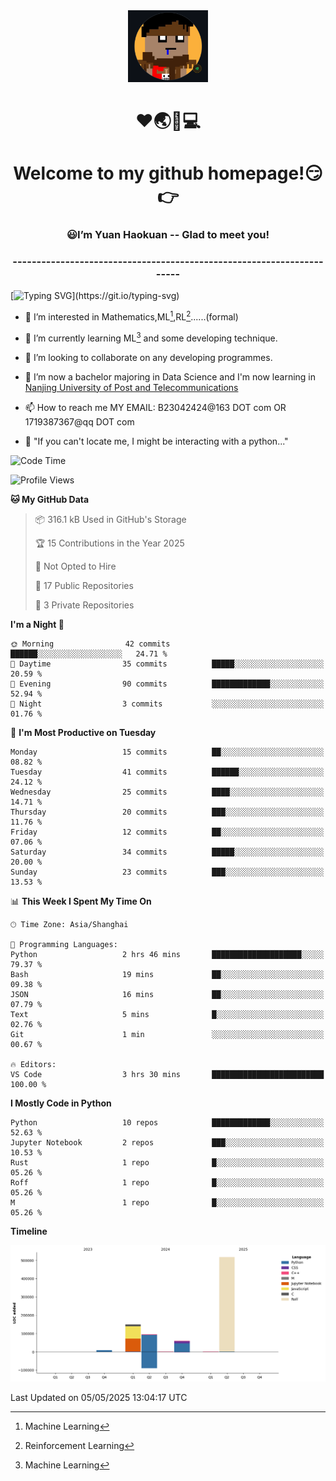 <div align=center>
  <img width=128 src="image/figure.png">
</div>
<h1 align="center">❤🌏🚩💻</h1>
<h1 align="center">Welcome to my github homepage!😏👉</h1>
<h3 align="center" >😃I’m Yuan Haokuan -- Glad to meet you!</h3>
<h3 align="center" >----------------------------------------------------------------------</h3>

  [![Typing SVG](https://readme-typing-svg.herokuapp.com?font=Fira+Code&pause=1000&random=false&width=450&lines=Here's+my+personal+infomation:)](https://git.io/typing-svg)

- 👀 I’m interested in Mathematics,ML[^1],RL[^2]......(formal)
  
- 🌱 I’m currently learning ML[^1] and some developing technique.
  
- 💞️ I’m looking to collaborate on any developing programmes.
  
- 🍉 I’m now a bachelor majoring in Data Science and I'm now learning in [Nanjing University of Post and Telecommunications](https://www.njupt.edu.cn/main.psp)
  
- 📫 How to reach me MY EMAIL: B23042424@163 DOT com OR 1719387367@qq DOT com

- 🐍 "If you can't locate me, I might be interacting with a python..."

<!--START_SECTION:waka-->
![Code Time](http://img.shields.io/badge/Code%20Time-311%20hrs%205%20mins-blue)

![Profile Views](http://img.shields.io/badge/Profile%20Views-0-blue)

**🐱 My GitHub Data** 

> 📦 316.1 kB Used in GitHub's Storage 
 > 
> 🏆 15 Contributions in the Year 2025
 > 
> 🚫 Not Opted to Hire
 > 
> 📜 17 Public Repositories 
 > 
> 🔑 3 Private Repositories 
 > 
**I'm a Night 🦉** 

```text
🌞 Morning                42 commits          ██████░░░░░░░░░░░░░░░░░░░   24.71 % 
🌆 Daytime                35 commits          █████░░░░░░░░░░░░░░░░░░░░   20.59 % 
🌃 Evening                90 commits          █████████████░░░░░░░░░░░░   52.94 % 
🌙 Night                  3 commits           ░░░░░░░░░░░░░░░░░░░░░░░░░   01.76 % 
```
📅 **I'm Most Productive on Tuesday** 

```text
Monday                   15 commits          ██░░░░░░░░░░░░░░░░░░░░░░░   08.82 % 
Tuesday                  41 commits          ██████░░░░░░░░░░░░░░░░░░░   24.12 % 
Wednesday                25 commits          ████░░░░░░░░░░░░░░░░░░░░░   14.71 % 
Thursday                 20 commits          ███░░░░░░░░░░░░░░░░░░░░░░   11.76 % 
Friday                   12 commits          ██░░░░░░░░░░░░░░░░░░░░░░░   07.06 % 
Saturday                 34 commits          █████░░░░░░░░░░░░░░░░░░░░   20.00 % 
Sunday                   23 commits          ███░░░░░░░░░░░░░░░░░░░░░░   13.53 % 
```


📊 **This Week I Spent My Time On** 

```text
🕑︎ Time Zone: Asia/Shanghai

💬 Programming Languages: 
Python                   2 hrs 46 mins       ████████████████████░░░░░   79.37 % 
Bash                     19 mins             ██░░░░░░░░░░░░░░░░░░░░░░░   09.38 % 
JSON                     16 mins             ██░░░░░░░░░░░░░░░░░░░░░░░   07.79 % 
Text                     5 mins              █░░░░░░░░░░░░░░░░░░░░░░░░   02.76 % 
Git                      1 min               ░░░░░░░░░░░░░░░░░░░░░░░░░   00.67 % 

🔥 Editors: 
VS Code                  3 hrs 30 mins       █████████████████████████   100.00 % 
```

**I Mostly Code in Python** 

```text
Python                   10 repos            █████████████░░░░░░░░░░░░   52.63 % 
Jupyter Notebook         2 repos             ███░░░░░░░░░░░░░░░░░░░░░░   10.53 % 
Rust                     1 repo              █░░░░░░░░░░░░░░░░░░░░░░░░   05.26 % 
Roff                     1 repo              █░░░░░░░░░░░░░░░░░░░░░░░░   05.26 % 
M                        1 repo              █░░░░░░░░░░░░░░░░░░░░░░░░   05.26 % 
```



**Timeline**

![Lines of Code chart](https://raw.githubusercontent.com/WilbertYuan/WilbertYuan/main/assets/bar_graph.png)


 Last Updated on 05/05/2025 13:04:17 UTC
<!--END_SECTION:waka-->

<!---
WilbertYuan/WilbertYuan is a ✨ special ✨ repository because its `README.md` (this file) appears on your GitHub profile.
You can click the Preview link to take a look at your changes.
--->
[^1]:Machine Learning
[^2]:Reinforcement Learning
